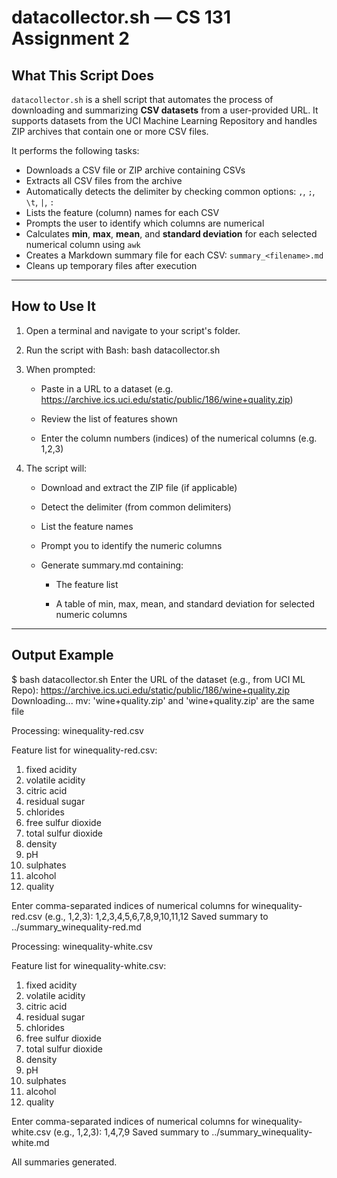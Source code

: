 # datacollector.sh — CS 131 Assignment 2

## What This Script Does

`datacollector.sh` is a shell script that automates the process of downloading and summarizing **CSV datasets** from a user-provided URL. It supports datasets from the UCI Machine Learning Repository and handles ZIP archives that contain one or more CSV files.

It performs the following tasks:

- Downloads a CSV file or ZIP archive containing CSVs
- Extracts all CSV files from the archive
- Automatically detects the delimiter by checking common options: `,`, `;`, `\t`, `|`, `:`
- Lists the feature (column) names for each CSV
- Prompts the user to identify which columns are numerical
- Calculates **min**, **max**, **mean**, and **standard deviation** for each selected numerical column using `awk`
- Creates a Markdown summary file for each CSV: `summary_<filename>.md`
- Cleans up temporary files after execution

---

## How to Use It

1. Open a terminal and navigate to your script's folder.

2. Run the script with Bash:
   bash datacollector.sh

3. When prompted:

    * Paste in a URL to a dataset (e.g. https://archive.ics.uci.edu/static/public/186/wine+quality.zip)

    * Review the list of features shown

    * Enter the column numbers (indices) of the numerical columns (e.g. 1,2,3)

4. The script will:

    * Download and extract the ZIP file (if applicable)

    * Detect the delimiter (from common delimiters)

    * List the feature names

    * Prompt you to identify the numeric columns

    * Generate summary.md containing:

        * The feature list

        * A table of min, max, mean, and standard deviation for selected numeric columns

---

## Output Example

$ bash datacollector.sh
Enter the URL of the dataset (e.g., from UCI ML Repo):
https://archive.ics.uci.edu/static/public/186/wine+quality.zip
Downloading...
mv: 'wine+quality.zip' and 'wine+quality.zip' are the same file

Processing: winequality-red.csv

Feature list for winequality-red.csv:
1. fixed acidity
2. volatile acidity
3. citric acid
4. residual sugar
5. chlorides
6. free sulfur dioxide
7. total sulfur dioxide
8. density
9. pH
10. sulphates
11. alcohol
12. quality

Enter comma-separated indices of numerical columns for winequality-red.csv (e.g., 1,2,3):
1,2,3,4,5,6,7,8,9,10,11,12
Saved summary to ../summary_winequality-red.md

Processing: winequality-white.csv

Feature list for winequality-white.csv:
1. fixed acidity
2. volatile acidity
3. citric acid
4. residual sugar
5. chlorides
6. free sulfur dioxide
7. total sulfur dioxide
8. density
9. pH
10. sulphates
11. alcohol
12. quality

Enter comma-separated indices of numerical columns for winequality-white.csv (e.g., 1,2,3):
1,4,7,9
Saved summary to ../summary_winequality-white.md

All summaries generated.
